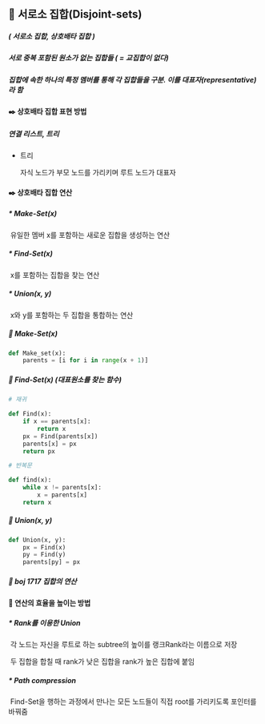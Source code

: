 ## :bookmark_tabs: 서로소 집합(Disjoint-sets)

##### 	( 서로소 집합, 상호배타 집합 )

##### 서로 중복 포함된 원소가 없는 집합들 ( = 교집합이 없다)

##### 집합에 속한 하나의 특정 멤버를 통해 각 집합들을 구분. 이를 대표자(representative)라 함



#### :black_nib: 상호배타 집합 표현 방법

##### 	연결 리스트, 트리

* 트리

  자식 노드가 부모 노드를 가리키며 루트 노드가 대표자



#### :black_nib: 상호배타 집합 연산

##### * Make-Set(x) 

​	유일한 멤버 x를 포함하는 새로운 집합을 생성하는 연산

#####  * Find-Set(x)

​	x를 포함하는 집합을 찾는 연산

##### * Union(x, y)

​	x와 y를 포함하는 두 집합을 통합하는 연산



##### :cactus: Make-Set(x)

```python
def Make_set(x):
    parents = [i for i in range(x + 1)]
```



##### :cactus: Find-Set(x)	                                 (대표원소를 찾는 함수)

```python
# 재귀

def Find(x):
    if x == parents[x]:
        return x
    px = Find(parents[x])
    parents[x] = px
    return px
```

```python
# 반복문

def find(x):
    while x != parents[x]:
        x = parents[x]
    return x
```



##### :cactus: Union(x, y)

```python
def Union(x, y):
    px = Find(x)
    py = Find(y)
    parents[py] = px
```



##### :feet: boj 1717 집합의 연산





#### :star2: 연산의 효율을 높이는 방법

##### 	* Rank를 이용한 Union

​	각 노드는 자신을 루트로 하는 subtree의 높이를 랭크Rank라는 이름으로 저장

​	두 집합을 합칠 때 rank가 낮은 집합을 rank가 높은 집합에 붙임

##### 	* Path compression

​	Find-Set을 행하는 과정에서 만나는 모든 노드들이 직접 root를 가리키도록 포인터를 바꿔줌

